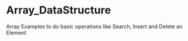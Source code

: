 # Array_DataStructure
Array Examples to do basic operations like 
Search, Insert and Delete an Element
